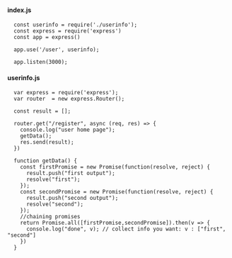 #### index.js

      const userinfo = require('./userinfo');
      const express = require('express')
      const app = express()

      app.use('/user', userinfo);

      app.listen(3000);

#### userinfo.js

      var express = require('express');
      var router  = new express.Router();

      const result = [];

      router.get("/register", async (req, res) => {
        console.log("user home page");
        getData();
        res.send(result);
      })

      function getData() {	
        const firstPromise = new Promise(function(resolve, reject) {
          result.push("first output");
          resolve("first");
        });
        const secondPromise = new Promise(function(resolve, reject) {
          result.push("second output");
          resolve("second");
        });
        //chaining promises
        return Promise.all([firstPromise,secondPromise]).then(v => {
          console.log("done", v); // collect info you want: v : ["first", "second"]
        })
      }
